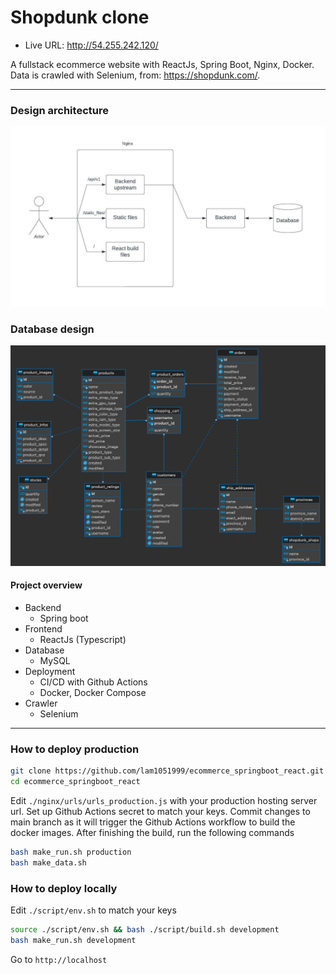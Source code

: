 # Shopdunk clone

- Live URL: http://54.255.242.120/

A fullstack ecommerce website with ReactJs, Spring Boot, Nginx, Docker. Data is crawled with Selenium, from: https://shopdunk.com/.

---

### Design architecture

![Architecture](./images/shopdunk_flow.jpeg "Architecture")

### Database design

![Database](./images/database.png "Database")

#### Project overview

- Backend
  - Spring boot
- Frontend
  - ReactJs (Typescript)
- Database
  - MySQL
- Deployment
  - CI/CD with Github Actions
  - Docker, Docker Compose
- Crawler
  - Selenium

---

### How to deploy production

```bash
git clone https://github.com/lam1051999/ecommerce_springboot_react.git
cd ecommerce_springboot_react
```

Edit `./nginx/urls/urls_production.js` with your production hosting server url.
Set up Github Actions secret to match your keys.
Commit changes to main branch as it will trigger the Github Actions workflow to build the docker images.
After finishing the build, run the following commands

```bash
bash make_run.sh production
bash make_data.sh
```

### How to deploy locally

Edit `./script/env.sh` to match your keys

```bash
source ./script/env.sh && bash ./script/build.sh development
bash make_run.sh development
```

Go to `http://localhost`
